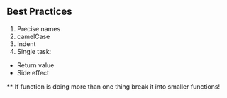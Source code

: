 ## Best Practices

1) Precise names
2) camelCase
3) Indent
4) Single task:
  * Return value
  * Side effect

** If function is doing more than one thing break it into smaller functions!